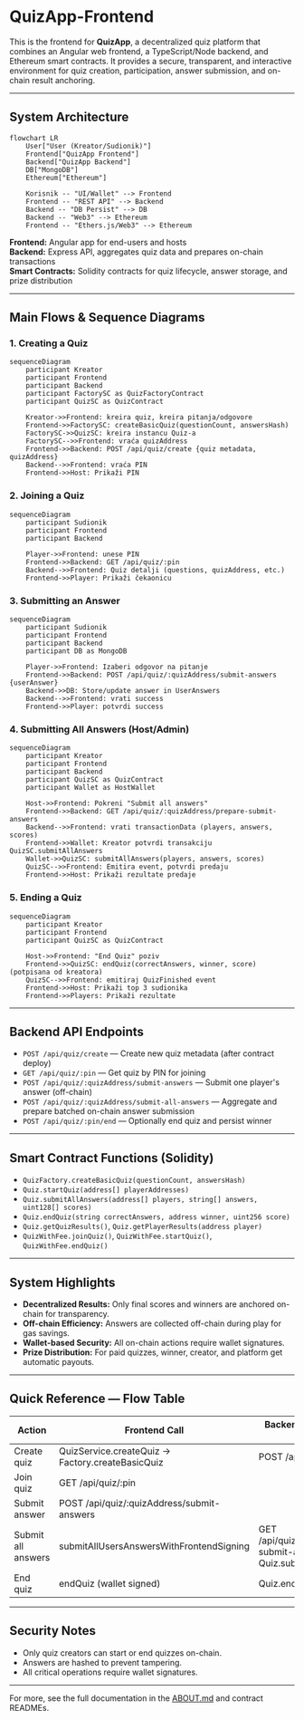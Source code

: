 # QuizApp-Frontend

This is the frontend for **QuizApp**, a decentralized quiz platform that combines an Angular web frontend, a TypeScript/Node backend, and Ethereum smart contracts. It provides a secure, transparent, and interactive environment for quiz creation, participation, answer submission, and on-chain result anchoring.

---

## System Architecture

```mermaid
flowchart LR
    User["User (Kreator/Sudionik)"]
    Frontend["QuizApp Frontend"]
    Backend["QuizApp Backend"]
    DB["MongoDB"]
    Ethereum["Ethereum"]

    Korisnik -- "UI/Wallet" --> Frontend
    Frontend -- "REST API" --> Backend
    Backend -- "DB Persist" --> DB
    Backend -- "Web3" --> Ethereum
    Frontend -- "Ethers.js/Web3" --> Ethereum
```

**Frontend:** Angular app for end-users and hosts  
**Backend:** Express API, aggregates quiz data and prepares on-chain transactions  
**Smart Contracts:** Solidity contracts for quiz lifecycle, answer storage, and prize distribution

---

## Main Flows & Sequence Diagrams

### 1. Creating a Quiz

```mermaid
sequenceDiagram
    participant Kreator
    participant Frontend
    participant Backend
    participant FactorySC as QuizFactoryContract
    participant QuizSC as QuizContract

    Kreator->>Frontend: kreira quiz, kreira pitanja/odgovore
    Frontend->>FactorySC: createBasicQuiz(questionCount, answersHash)
    FactorySC->>QuizSC: kreira instancu Quiz-a
    FactorySC-->>Frontend: vraća quizAddress
    Frontend->>Backend: POST /api/quiz/create {quiz metadata, quizAddress}
    Backend-->>Frontend: vraća PIN
    Frontend->>Host: Prikaži PIN
```

### 2. Joining a Quiz

```mermaid
sequenceDiagram
    participant Sudionik
    participant Frontend
    participant Backend

    Player->>Frontend: unese PIN
    Frontend->>Backend: GET /api/quiz/:pin
    Backend-->>Frontend: Quiz detalji (questions, quizAddress, etc.)
    Frontend->>Player: Prikaži čekaonicu
```

### 3. Submitting an Answer

```mermaid
sequenceDiagram
    participant Sudionik
    participant Frontend
    participant Backend
    participant DB as MongoDB

    Player->>Frontend: Izaberi odgovor na pitanje
    Frontend->>Backend: POST /api/quiz/:quizAddress/submit-answers {userAnswer}
    Backend->>DB: Store/update answer in UserAnswers
    Backend-->>Frontend: vrati success
    Frontend->>Player: potvrdi success
```

### 4. Submitting All Answers (Host/Admin)

```mermaid
sequenceDiagram
    participant Kreator
    participant Frontend
    participant Backend
    participant QuizSC as QuizContract
    participant Wallet as HostWallet

    Host->>Frontend: Pokreni "Submit all answers"
    Frontend->>Backend: GET /api/quiz/:quizAddress/prepare-submit-answers
    Backend-->>Frontend: vrati transactionData (players, answers, scores)
    Frontend->>Wallet: Kreator potvrdi transakciju QuizSC.submitAllAnswers
    Wallet->>QuizSC: submitAllAnswers(players, answers, scores)
    QuizSC-->>Frontend: Emitira event, potvrdi predaju
    Frontend->>Host: Prikaži rezultate predaje
```

### 5. Ending a Quiz

```mermaid
sequenceDiagram
    participant Kreator
    participant Frontend
    participant QuizSC as QuizContract

    Host->>Frontend: "End Quiz" poziv
    Frontend->>QuizSC: endQuiz(correctAnswers, winner, score) (potpisana od kreatora)
    QuizSC-->>Frontend: emitiraj QuizFinished event
    Frontend->>Host: Prikaži top 3 sudionika 
    Frontend->>Players: Prikaži rezultate
```

---

## Backend API Endpoints

- `POST /api/quiz/create` — Create new quiz metadata (after contract deploy)
- `GET /api/quiz/:pin` — Get quiz by PIN for joining
- `POST /api/quiz/:quizAddress/submit-answers` — Submit one player's answer (off-chain)
- `POST /api/quiz/:quizAddress/submit-all-answers` — Aggregate and prepare batched on-chain answer submission
- `POST /api/quiz/:pin/end` — Optionally end quiz and persist winner

---

## Smart Contract Functions (Solidity)

- `QuizFactory.createBasicQuiz(questionCount, answersHash)`
- `Quiz.startQuiz(address[] playerAddresses)`
- `Quiz.submitAllAnswers(address[] players, string[] answers, uint128[] scores)`
- `Quiz.endQuiz(string correctAnswers, address winner, uint256 score)`
- `Quiz.getQuizResults()`, `Quiz.getPlayerResults(address player)`
- `QuizWithFee.joinQuiz()`, `QuizWithFee.startQuiz()`, `QuizWithFee.endQuiz()`

---

## System Highlights

- **Decentralized Results:** Only final scores and winners are anchored on-chain for transparency.
- **Off-chain Efficiency:** Answers are collected off-chain during play for gas savings.
- **Wallet-based Security:** All on-chain actions require wallet signatures.
- **Prize Distribution:** For paid quizzes, winner, creator, and platform get automatic payouts.

---

## Quick Reference — Flow Table

| Action                | Frontend Call                                     | Backend Endpoint / Contract Fn      |
|-----------------------|---------------------------------------------------|-------------------------------------|
| Create quiz           | QuizService.createQuiz → Factory.createBasicQuiz  | POST /api/quiz/create               |
| Join quiz             | GET /api/quiz/:pin                                |                                     |
| Submit answer         | POST /api/quiz/:quizAddress/submit-answers        |                                     |
| Submit all answers    | submitAllUsersAnswersWithFrontendSigning          | GET /api/quiz/:quizAddress/prepare-submit-answers → Quiz.submitAllAnswers |
| End quiz              | endQuiz (wallet signed)                           | Quiz.endQuiz                        |

---

## Security Notes

- Only quiz creators can start or end quizzes on-chain.
- Answers are hashed to prevent tampering.
- All critical operations require wallet signatures.

---

For more, see the full documentation in the [ABOUT.md](./ABOUT.md) and contract READMEs.
